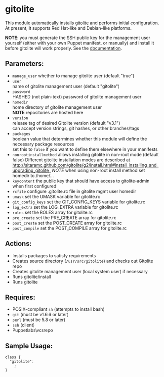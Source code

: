 # gitolite

This module automatically installs [gitolite](http://sitaramc.github.com/gitolite) and performs initial configuration.  At present, it supports Red Hat-like and Debian-like platforms.

**NOTE**: you must generate the SSH public key for the management user yourself (either with your own Puppet manifest, or manually) and install it before gitolite will work properly.  See the [documentation](http://sitaramc.github.com/gitolite/root.html).

## Parameters:


* `manage_user`
  whether to manage gitolite user (default "true")
* `user`  
  name of gitolite management user (default "gitolite")  
* `password`  
  HASHED (not plain-text) password of gitolite management user  
* `homedir`  
  home directory of gitolite management user  
  **NOTE** repositories are hosted here  
* `version`  
  release tag of desired Gitolite version (default "v3.1")  
  can accept version strings, git hashes, or other branches/tags  
* `packages`  
  boolean value that determines whether this module will define the necessary package resources  
  set this to `false` if you want to define them elsewhere in your manifests
* `nonrootinstallmethod`
  allows installing gitolite in non-root mode (default false)
  Different gitolite installation modes are described at
  http://sitaramc.github.com/gitolite/g2/install.html#install_installing_and_upgrading_gitolite_
  *NOTE* when using non-root install method set homedir to /home/...
* `keycontent`
  the public key that should have access to gitolite-admin when first configured
* `rcfile`
  configure .gitolite.rc file in gitolite mgmt user homedir
* `umask`
  set the UMASK variable for gitolite.rc
* `git_config_keys`
  set the GIT_CONFIG_KEYS variable for gitolite.rc
* `log_extra`
  set the LOG_EXTRA variable for gitolite.rc
* `roles`
  set the ROLES array for gitolite.rc
* `pre_create`
  set the PRE_CREATE array for gitolite.rc
* `post_create`
  set the POST_CREATE array for gitolite.rc
* `post_compile`
  set the POST_COMPILE array for gitolite.rc

## Actions:

* Installs packages to satisfy requirements
* Creates source directory (`/usr/src/gitolite`) and checks out Gitolite repo
* Creates gitolite management user (local system user) if necessary
* Runs gitolite/install
* Runs gitolite <public key>

## Requires:

* POSIX-compliant `sh` (attempts to install bash)
* `git` (must be v1.6.6 or later)
* `perl` (must be 5.8 or later)
* `ssh` (client)
* Puppetlabs\vcsrepo

## Sample Usage:

    class {
      "gitolite":
        ;
    }

